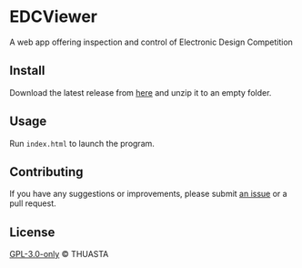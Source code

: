 # EDCViewer

A web app offering inspection and control of Electronic Design Competition

## Install

Download the latest release from [here](https://github.com/THUASTA/EDCViewer/releases) and unzip it to an empty folder.

## Usage

Run `index.html` to launch the program.

## Contributing

If you have any suggestions or improvements, please submit [an issue](https://github.com/THUASTA/EDCViewer/issues/new) or a pull request.

## License

[GPL-3.0-only](LICENSE) © THUASTA
